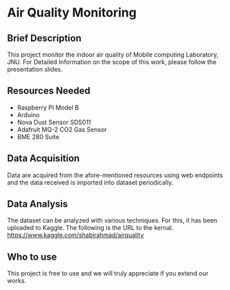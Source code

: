# Air Quality Monitoring
## Brief Description
This project monitor the indoor air quality of Mobile computing Laboratory, JNU. For Detailed Information on the scope of this work, please follow the presentation slides.

## Resources Needed
- Raspberry PI Model B
- Arduino
- Nova Dust Sensor SDS011
- Adafruit MQ-2 CO2 Gas Sensor
- BME 280 Suite 

## Data Acquisition
Data are acquired from the afore-mentioned resources using web endpoints and the data received is imported into dataset periodically.

## Data Analysis
The dataset can be analyzed with various techniques. For this, it has been uploaded to Kaggle. The following is the URL to the kernal.
https://www.kaggle.com/shabirahmad/airquality

## Who to use
This project is free to use and we will truly appreciate if you extend our works. 
